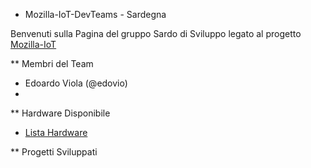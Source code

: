 
* Mozilla-IoT-DevTeams - Sardegna

Benvenuti sulla Pagina del gruppo Sardo di Sviluppo legato al progetto [Mozilla-IoT](https://iot.mozilla.org)

** Membri del Team

- Edoardo Viola (@edovio)
- 


** Hardware Disponibile
- [Lista Hardware]() 

** Progetti Sviluppati

